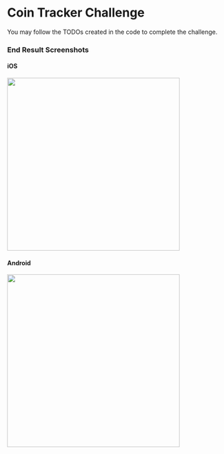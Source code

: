 
# Coin Tracker Challenge
You may follow the TODOs created in the code to complete the challenge.

### End Result Screenshots
#### iOS
<img src="https://github.com/Aalem/coin-tracker-starting-project/blob/master/screenshot_ios.png" width="400"/>

#### Android
<img src="https://github.com/Aalem/coin-tracker-starting-project/blob/master/screenshot_android.png" width="400"/>
